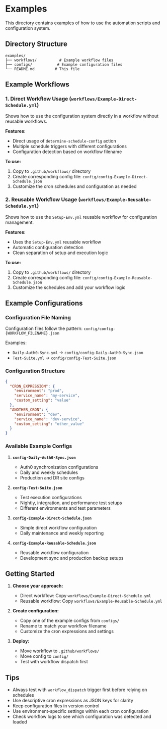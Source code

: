 # Examples

This directory contains examples of how to use the automation scripts and configuration system.

## Directory Structure

```
examples/
├── workflows/          # Example workflow files
├── configs/           # Example configuration files  
└── README.md         # This file
```

## Example Workflows

### 1. Direct Workflow Usage (`workflows/Example-Direct-Schedule.yml`)

Shows how to use the configuration system directly in a workflow without reusable workflows.

**Features:**
- Direct usage of `determine-schedule-config` action
- Multiple schedule triggers with different configurations
- Configuration detection based on workflow filename

**To use:**
1. Copy to `.github/workflows/` directory
2. Create corresponding config file: `config/config-Example-Direct-Schedule.json`
3. Customize the cron schedules and configuration as needed

### 2. Reusable Workflow Usage (`workflows/Example-Reusable-Schedule.yml`)

Shows how to use the `Setup-Env.yml` reusable workflow for configuration management.

**Features:**
- Uses the `Setup-Env.yml` reusable workflow
- Automatic configuration detection
- Clean separation of setup and execution logic

**To use:**
1. Copy to `.github/workflows/` directory  
2. Create corresponding config file: `config/config-Example-Reusable-Schedule.json`
3. Customize the schedules and add your workflow logic

## Example Configurations

### Configuration File Naming

Configuration files follow the pattern: `config/config-{WORKFLOW_FILENAME}.json`

Examples:
- `Daily-Auth0-Sync.yml` → `config/config-Daily-Auth0-Sync.json`
- `Test-Suite.yml` → `config/config-Test-Suite.json`

### Configuration Structure

```json
{
  "CRON_EXPRESSION": {
    "environment": "prod",
    "service_name": "my-service",
    "custom_setting": "value"
  },
  "ANOTHER_CRON": {
    "environment": "dev", 
    "service_name": "dev-service",
    "custom_setting": "other_value"
  }
}
```

### Available Example Configs

1. **`config-Daily-Auth0-Sync.json`**
   - Auth0 synchronization configurations
   - Daily and weekly schedules
   - Production and DR site configs

2. **`config-Test-Suite.json`**
   - Test execution configurations
   - Nightly, integration, and performance test setups
   - Different environments and test parameters

3. **`config-Example-Direct-Schedule.json`**
   - Simple direct workflow configuration
   - Daily maintenance and weekly reporting

4. **`config-Example-Reusable-Schedule.json`**
   - Reusable workflow configuration
   - Development sync and production backup setups

## Getting Started

1. **Choose your approach:**
   - Direct workflow: Copy `workflows/Example-Direct-Schedule.yml`
   - Reusable workflow: Copy `workflows/Example-Reusable-Schedule.yml`

2. **Create configuration:**
   - Copy one of the example configs from `configs/`
   - Rename to match your workflow filename
   - Customize the cron expressions and settings

3. **Deploy:**
   - Move workflow to `.github/workflows/`
   - Move config to `config/`
   - Test with workflow dispatch first

## Tips

- Always test with `workflow_dispatch` trigger first before relying on schedules
- Use descriptive cron expressions as JSON keys for clarity
- Keep configuration files in version control
- Use environment-specific settings within each cron configuration
- Check workflow logs to see which configuration was detected and loaded
